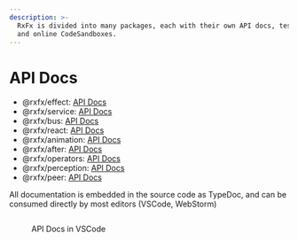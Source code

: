 ```yaml
---
description: >-
  RxFx is divided into many packages, each with their own API docs, test suite,
  and online CodeSandboxes.
---
```


# API Docs



* @rxfx/effect: [API Docs](https://d1eik9pcpaocjl.cloudfront.net/api/effect/index.html)
* @rxfx/service: [API Docs](https://d1eik9pcpaocjl.cloudfront.net/api/service/index.html)
* @rxfx/bus: [API Docs](https://d1eik9pcpaocjl.cloudfront.net/api/bus/index.html)
* @rxfx/react: [API Docs](https://deanius.com/rxfx/api/react/)
* @rxfx/animation: [API Docs](https://d1eik9pcpaocjl.cloudfront.net/api/animation/index.html)
* @rxfx/after: [API Docs](https://d1eik9pcpaocjl.cloudfront.net/api/after/index.html)
* @rxfx/operators: [API Docs](https://d1eik9pcpaocjl.cloudfront.net/api/operators/index.html)
* @rxfx/perception: [API Docs](https://d1eik9pcpaocjl.cloudfront.net/api/perception/index.html)
* @rxfx/peer: [API Docs](https://d1eik9pcpaocjl.cloudfront.net/api/peer/index.html)

All documentation is embedded in the source code as TypeDoc, and can be consumed directly by most editors (VSCode, WebStorm)

<figure><img src="https://d2jksv3bi9fv68.cloudfront.net/rxfx/listen-inline-api-docs.png" alt=""><figcaption><p>API Docs in VSCode</p></figcaption></figure>
